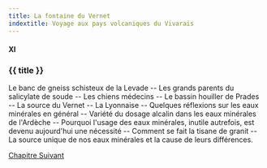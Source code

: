 ```yaml
---
title: La fontaine du Vernet
indextitle: Voyage aux pays volcaniques du Vivarais
---
```


#### XI

### {{ title }}

<div id="tltr">

Le banc de gneiss schisteux de la Levade -- Les grands parents du salicylate de
soude -- Les chiens médecins -- Le bassin houiller de Prades -- La source du
Vernet -- La Lyonnaise -- Quelques réflexions sur les eaux minérales en général
-- Variété du dosage alcalin dans les eaux minérales de l'Ardèche -- Pourquoi
l'usage des eaux minérales, inutile autrefois, est devenu aujourd'hui une
nécessité -- Comment se fait la tisane de granit -- La source unique de nos eaux
minérales et la cause de leurs différences.

</div>

<div id="next">

[Chapitre Suivant](12.html)

</div>
